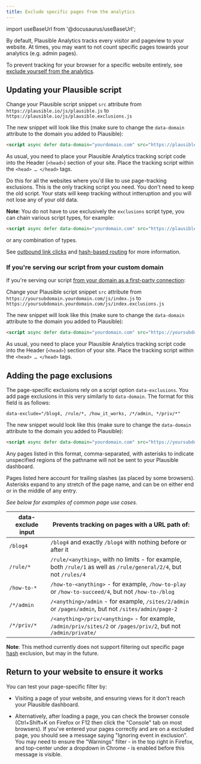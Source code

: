 ```yaml
---
title: Exclude specific pages from the analytics
---
```


import useBaseUrl from '@docusaurus/useBaseUrl';

By default, Plausible Analytics tracks every visitor and pageview to your website. At times, you may want to not count specific pages towards your analytics (e.g. admin pages).

To prevent tracking for your browser for a specific website entirely, see [exclude yourself from the analytics](/excluding).

## Updating your Plausible script

Change your Plausible script snippet `src` attribute from `https://plausible.io/js/plausible.js` to `https://plausible.io/js/plausible.exclusions.js`

The new snippet will look like this (make sure to change the `data-domain` attribute to the domain you added to Plausible):

```html
<script async defer data-domain="yourdomain.com" src="https://plausible.io/js/plausible.exclusions.js"></script>
```

As usual, you need to place your Plausible Analytics tracking script code into the Header (`<head>`) section of your site. Place the tracking script within the `<head> … </head>` tags.

Do this for all the websites where you'd like to use page-tracking exclusions. This is the only tracking script you need. You don't need to keep the old script. Your stats will keep tracking without intteruption and you will not lose any of your old data.

**Note**: You do not have to use exclusively the `exclusions` script type, you can chain various script types, for example:

```html
<script async defer data-domain="yourdomain.com" src="https://plausible.io/js/plausible.hash.exclusions.outgoing-links.js"></script>
```

or any combination of types.

See [outbound link clicks](outbound-link-click-tracking.md) and [hash-based routing](hash-based-routing.md) for more information.

### If you're serving our script from your custom domain

If you're serving our script [from your domain as a first-party connection](custom-domain.md):

Change your Plausible script snippet `src` attribute from `https://yoursubdomain.yourdomain.com/js/index.js` to `https://yoursubdomain.yourdomain.com/js/index.exclusions.js`

The new snippet will look like this (make sure to change the `data-domain` attribute to the domain you added to Plausible):

```html
<script async defer data-domain="yourdomain.com" src="https://yoursubdomain.yourdomain.com/js/index.exclusions.js"></script>
```

As usual, you need to place your Plausible Analytics tracking script code into the Header (`<head>`) section of your site. Place the tracking script within the `<head> … </head>` tags.

## Adding the page exclusions

The page-specific exclusions rely on a script option `data-exclusions`. You add page exclusions in this very similarly to `data-domain`. The format for this field is as follows:

```
data-exclude="/blog4, /rule/*, /how_it_works, /*/admin, */priv/*"
```

The new snippet would look like this (make sure to change the `data-domain` attribute to the domain you added to Plausible):

```html
<script async defer data-domain="yourdomain.com" src="https://yoursubdomain.yourdomain.com/js/index.exclusions.js" data-exclude="/blog4, /rule/*, /how_it_works, /*/admin, */priv/*"></script>
```

Any pages listed in this format, comma-separated, with asterisks to indicate unspecified regions of the pathname will not be sent to your Plausible dashboard.

Pages listed here account for trailing slashes (as placed by some browsers). Asterisks expand to any stretch of the page name, and can be on either end or in the middle of any entry.

*See below for examples of common page use cases.*

| data-exclude input | Prevents tracking on pages with a URL path of: |
| ------------- | ------------- |
| `/blog4` | `/blog4` and exactly `/blog4` with nothing before or after it |
| `/rule/*` | `/rule/<anything>`, with no limits - for example, both `/rule/1` as well as `/rule/general/2/4`, but not `/rules/4` |
| `/how-to-*` | `/how-to-<anything>` - for example, `/how-to-play` or `/how-to-succeed/4`, but not `/how-to-/blog` |
| `/*/admin` | `/<anything>/admin` - for example, `/sites/2/admin` or `/pages/admin`, but not `/sites/admin/page-2` |
| `/*/priv/*` | `/<anything>/priv/<anything>` - for example, `/admin/priv/sites/2` or `/pages/priv/2`, but not `/admin/private/` |

**Note**: This method currently does not support filtering out specific page [hash](hash-based-routing.md) exclusion, but may in the future.

## Return to your website to ensure it works

You can test your page-specific filter by:

* Visiting a page of your website, and ensuring views for it don't reach your Plausible dashboard.

* Alternatively, after loading a page, you can check the browser console (Ctrl+Shift+K on Firefox or F12 then click the "Console" tab on most browsers). If you've entered your pages correctly and are on a excluded page, you should see a message saying "Ignoring event in exclusion". You may need to ensure the "Warnings" filter - in the top right in Firefox, and top-center under a dropdown in Chrome - is enabled before this message is visible.

